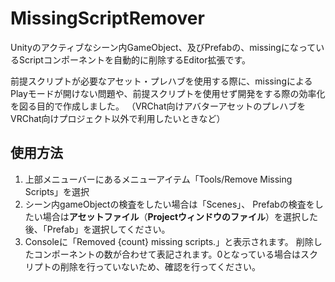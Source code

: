 # MissingScriptRemover
Unityのアクティブなシーン内GameObject、及びPrefabの、missingになっているScriptコンポーネントを自動的に削除するEditor拡張です。

前提スクリプトが必要なアセット・プレハブを使用する際に、missingによるPlayモードが開けない問題や、前提スクリプトを使用せず開発をする際の効率化を図る目的で作成しました。
（VRChat向けアバターアセットのプレハブをVRChat向けプロジェクト以外で利用したいときなど）

## 使用方法
1. 上部メニューバーにあるメニューアイテム「Tools/Remove Missing Scripts」を選択
2. シーン内gameObjectの検査をしたい場合は「Scenes」、
   Prefabの検査をしたい場合は**アセットファイル**（**Projectウィンドウのファイル**）を選択した後、「Prefab」を選択してください。
3. Consoleに「Removed {count} missing scripts.」と表示されます。
   削除したコンポーネントの数が合わせて表記されます。0となっている場合はスクリプトの削除を行っていないため、確認を行ってください。
